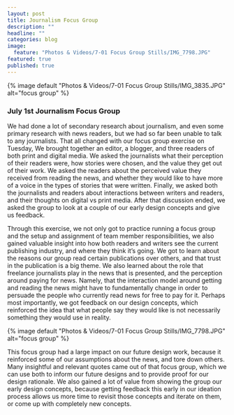 ```yaml
---
layout: post
title: Journalism Focus Group
description: ""
headline: ""
categories: blog
image: 
  feature: "Photos & Videos/7-01 Focus Group Stills/IMG_7798.JPG"
featured: true
published: true
---
```

{% image default "Photos & Videos/7-01 Focus Group Stills/IMG_3835.JPG" alt="focus group"  %}

### July 1st Journalism Focus Group

We had done a lot of secondary research about journalism, and even some primary research with news readers, but we had so far been unable to talk to any journalists. That all changed with our focus group exercise on Tuesday, We brought together an editor, a blogger, and three readers of both print and digital media. We asked the journalists what their perception of their readers were, how stories were chosen, and the value they get out of their work. We asked the readers about the perceived value they received from reading the news, and whether they would like to have more of a voice in the types of stories that were written. Finally, we asked both the journalists and readers about interactions between writers and readers, and their thoughts on digital vs print media. After that discussion ended, we asked the group to look at a couple of our early design concepts and give us feedback.

Through this exercise, we not only got to practice running a focus group and the setup and assignment of team member responsibilities, we also gained valuable insight into how both readers and writers see the current publishing industry, and where they think it’s going. We got to learn about the reasons our group read certain publications over others, and that trust in the publication is a big theme. We also learned about the role that freelance journalists play in the news that is presented, and the perception around paying for news. Namely, that the interaction model around getting and reading the news might have to fundamentally change in order to persuade the people who currently read news for free to pay for it. Perhaps most importantly, we got feedback on our design concepts, which reinforced the idea that what people say they would like is not necessarily something they would use in reality.

{% image default "Photos & Videos/7-01 Focus Group Stills/IMG_7798.JPG" alt="focus group"  %}

This focus group had a large impact on our future design work, because it reinforced some of our assumptions about the news, and tore down others. Many insightful and relevant quotes came out of that focus group, which we can use both to inform our future designs and to provide proof for our design rationale. We also gained a lot of value from showing the group our early design concepts, because getting feedback this early in our ideation process allows us more time to revisit those concepts and iterate on them, or come up with completely new concepts.
